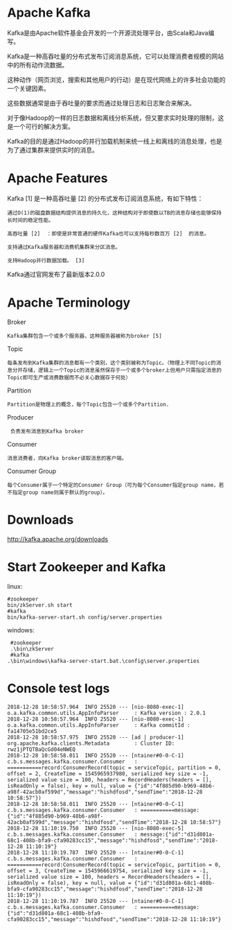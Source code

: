 # Apache Kafka

Kafka是由Apache软件基金会开发的一个开源流处理平台，由Scala和Java编写。

Kafka是一种高吞吐量的分布式发布订阅消息系统，它可以处理消费者规模的网站中的所有动作流数据。 

这种动作（网页浏览，搜索和其他用户的行动）是在现代网络上的许多社会功能的一个关键因素。 

这些数据通常是由于吞吐量的要求而通过处理日志和日志聚合来解决。 

对于像Hadoop的一样的日志数据和离线分析系统，但又要求实时处理的限制，这是一个可行的解决方案。

Kafka的目的是通过Hadoop的并行加载机制来统一线上和离线的消息处理，也是为了通过集群来提供实时的消息。

#  Apache Features

Kafka [1]  是一种高吞吐量 [2]  的分布式发布订阅消息系统，有如下特性：

    通过O(1)的磁盘数据结构提供消息的持久化，这种结构对于即使数以TB的消息存储也能够保持长时间的稳定性能。

    高吞吐量 [2]  ：即使是非常普通的硬件Kafka也可以支持每秒数百万 [2]  的消息。

    支持通过Kafka服务器和消费机集群来分区消息。

    支持Hadoop并行数据加载。 [3] 

Kafka通过官网发布了最新版本2.0.0

# Apache Terminology

Broker

    Kafka集群包含一个或多个服务器，这种服务器被称为broker [5] 
    
Topic

    每条发布到Kafka集群的消息都有一个类别，这个类别被称为Topic。（物理上不同Topic的消息分开存储，逻辑上一个Topic的消息虽然保存于一个或多个broker上但用户只需指定消息的Topic即可生产或消费数据而不必关心数据存于何处）
   
Partition

    Partition是物理上的概念，每个Topic包含一个或多个Partition.
    
Producer

     负责发布消息到Kafka broker
     
Consumer

    消息消费者，向Kafka broker读取消息的客户端。
    
Consumer Group

    每个Consumer属于一个特定的Consumer Group（可为每个Consumer指定group name，若不指定group name则属于默认的group）。
    
# Downloads

http://kafka.apache.org/downloads

# Start Zookeeper and Kafka

linux:

    #zookeeper
    bin/zkServer.sh start
    #kafka
    bin/kafka-server-start.sh config/server.properties
    
windows:

     #zookeeper
     .\bin\zkServer
     #kafka
    .\bin\windows\kafka-server-start.bat.\config\server.properties

# Console test logs
  
    2018-12-28 10:58:57.964  INFO 25520 --- [nio-8080-exec-1] o.a.kafka.common.utils.AppInfoParser     : Kafka version : 2.0.1
    2018-12-28 10:58:57.964  INFO 25520 --- [nio-8080-exec-1] o.a.kafka.common.utils.AppInfoParser     : Kafka commitId : fa14705e51bd2ce5
    2018-12-28 10:58:57.975  INFO 25520 --- [ad | producer-1] org.apache.kafka.clients.Metadata        : Cluster ID: rwz1jPTQTBaQcGd04eNWEQ
    2018-12-28 10:58:58.011  INFO 25520 --- [ntainer#0-0-C-1] c.b.s.messages.kafka.consumer.Consumer   : ===========record:ConsumerRecord(topic = serviceTopic, partition = 0, offset = 2, CreateTime = 1545965937980, serialized key size = -1, serialized value size = 100, headers = RecordHeaders(headers = [], isReadOnly = false), key = null, value = {"id":"4f885d90-b969-48b6-a98f-42acb0af599d","message":"hishdfosd","sendTime":"2018-12-28 10:58:57"})
    2018-12-28 10:58:58.011  INFO 25520 --- [ntainer#0-0-C-1] c.b.s.messages.kafka.consumer.Consumer   : ===========message:{"id":"4f885d90-b969-48b6-a98f-42acb0af599d","message":"hishdfosd","sendTime":"2018-12-28 10:58:57"}
    2018-12-28 11:10:19.750  INFO 25520 --- [nio-8080-exec-5] c.b.s.messages.kafka.consumer.Consumer   : message:{"id":"d31d801a-68c1-408b-bfa9-cfa90283cc15","message":"hishdfosd","sendTime":"2018-12-28 11:10:19"}
    2018-12-28 11:10:19.787  INFO 25520 --- [ntainer#0-0-C-1] c.b.s.messages.kafka.consumer.Consumer   : ===========record:ConsumerRecord(topic = serviceTopic, partition = 0, offset = 3, CreateTime = 1545966619754, serialized key size = -1, serialized value size = 100, headers = RecordHeaders(headers = [], isReadOnly = false), key = null, value = {"id":"d31d801a-68c1-408b-bfa9-cfa90283cc15","message":"hishdfosd","sendTime":"2018-12-28 11:10:19"})
    2018-12-28 11:10:19.787  INFO 25520 --- [ntainer#0-0-C-1] c.b.s.messages.kafka.consumer.Consumer   : ===========message:{"id":"d31d801a-68c1-408b-bfa9-cfa90283cc15","message":"hishdfosd","sendTime":"2018-12-28 11:10:19"}